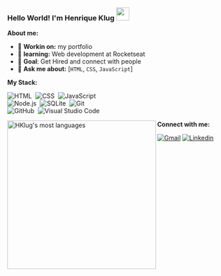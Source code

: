 <!--<img align="right" height="525em" width="290em" margin-top="60em" src="https://media.tenor.com/images/e85924b87c7518cfa59093695703fb35/tenor.gif"/>-->

### Hello World! I'm Henrique Klug <img src="https://raw.githubusercontent.com/kaueMarques/kaueMarques/master/hi.gif" width="30px">

**About me:**

- 🔭 **Workin on:** my portfolio
- 🚀 **learning:** Web development at Rocketseat 
- 🦾 **Goal**: Get Hired and connect with people
- 💬 **Ask me about:** [```HTML```, ```CSS```, ```JavaScript```]

**My Stack:**

![HTML](https://img.shields.io/badge/-HTML-05122A?style=flat&logo=HTML5)&nbsp;
![CSS](https://img.shields.io/badge/-CSS-05122A?style=flat&logo=CSS3&logoColor=1572B6)&nbsp;
![JavaScript](https://img.shields.io/badge/-JavaScript-05122A?style=flat&logo=javascript)&nbsp;<br>
![Node.js](https://img.shields.io/badge/-Node.js-05122A?style=flat&logo=node.js)&nbsp;
![SQLite](https://img.shields.io/badge/-SQLite-05122A?style=flat&logo=sqlite)&nbsp;
![Git](https://img.shields.io/badge/-Git-05122A?style=flat&logo=git)&nbsp;<br>
![GitHub](https://img.shields.io/badge/-GitHub-05122A?style=flat&logo=github)&nbsp;
![Visual Studio Code](https://img.shields.io/badge/-Visual%20Studio%20Code-05122A?style=flat&logo=visual-studio-code&logoColor=007ACC)&nbsp;

<img width="340em" src="https://github-readme-stats.vercel.app/api/top-langs/?username=Hklug001&layout=compact&theme=tokyonight" alt="HKlug's most languages" align="left"/>

**Connect with me:**

[![Gmail](https://img.shields.io/badge/-henriqueklug@gmail.com-6633cc?style=flat-square&color=critical&logo=Gmail&logoColor=white&link=https://mailto:henriqueklug@gmail.com)](mailto:henriqueklug@gmail.com) 
[![Linkedin](https://img.shields.io/badge/-Henrique%20Klug-6633cc?style=flat-square&color=blue&logo=Linkedin&logoColor=white&link=https://www.linkedin.com/in/henrique-klug/)](https://www.linkedin.com/in/henrique-klug/)
